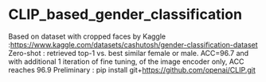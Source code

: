 # CLIP_based_gender_classification
Based on dataset with cropped faces by Kaggle :https://www.kaggle.com/datasets/cashutosh/gender-classification-dataset
Zero-shot : retrieved top-1 vs. best similar female or male. ACC=96.7 and with additional 1 iteration of fine tuning, of the image encoder only, ACC reaches 96.9 
Preliminary :
pip install git+https://github.com/openai/CLIP.git
